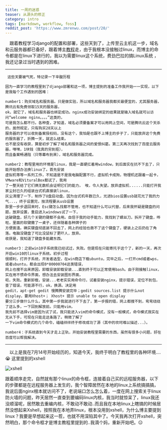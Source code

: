 ```yaml
---
title: 一周的迷惑
teaser: 从源头的修正
category: intro
tags: [markdown, workflow, foss]
reddit_post: 'https://www.zmrenwu.com/post/20/'
---
```


&ensp;&ensp;跟着教程学习django的配置和部署，这些天到了，上传至云主机这一步，域名和云服务器都已备好，跟着博主[教程](https://www.zmrenwu.com/post/20/)走，由于我根本没接触过linux，而博主的命令都是在linux下进行的，我以为需要linux这个系统，费劲巴拉的搞Linux系统
，我还记录过当时遇到的困难。

------------------------------

     这些天要被气死，特记录一下辛酸历程
     
    因为一直学习的教程里到了django部署和这一项，博主提到的准备工作我开始一一实现，以下是我每个工作遇到的困难：
    
    number1：购买域名和服务器。只是做实验，所以域名和服务器我都买最便宜的，尤其服务器，腾讯云有免费领取15天的服务器，
    ok，就它了，域名和服务器也绑定成功。nginx成功安装绑定的结果就是输入域名就可以访问“welcome nginx。。。。”这类的，
    可是我怎么都不行。各种查，才知道，域名必须要备案才可以用网上空间，可是腾讯云这个天杀的，居然规定，只有购买28天以上
    服务器的才可以收到备案授权码，没有这个，我怕是也跟不上博主的步子了，只能放弃这个免费的服务器了，折腾一天，就这么结束。
    也不是没有收获，算是初步了解了域名和服务器之间的爱恨纠葛。第二天再次找到了百度云服务器，嘿嘿，1块钱（我真的穷到抠），
    而且备案畅通阻（只等幕布到来），域名和服务器完成。
    
    number2：教程里用的环境是linux，我是一直硬扛着用window，到后面实在抗不下去了，只能开始想办法换linux了。首先安装
    虚拟机等等一系列工作，不知道是不是我电脑配置不行，虚拟机卡成狗，物理机还跟着一起卡，VMware和VituralBox都试了，我用
    了一整天给了它们俩无数机会证明它们的能力， 唉，令人失望。放弃虚拟机......只能打开我家尘封已久的组装台式机直接装linux，
    灰尘清理了一下，制作了U盘启动盘，因为台式机年数已久，光进bios设置usb就花光了我的力气...，终于设置完，按流程要从usb设置
    那里一步步退回来时，Esc键怎么找都不管用，也不知道什么可以代替，后来我怀疑是键盘的问题，放弃设置，重启进入windows试了一下，
    这破键盘，好几个关键的键都不会用。自信于我的动手能力，我找到了螺丝刀，拆开了键盘，哗啦，里面的软键撒了一桌子，还伴随着各种牌子的
    方便面渣。确实键盘彻底装不回去了，网上的经验也救不了这个键盘了，硬装上之后扔在了角落。电脑没键盘了可比没鼠标了更吓人，放弃。
    收获是，我知道了键盘多能藏东西。
    
    number3：之前win10子系统我已经试过，失败。但是现在只能寄托于这个了，新的一天，再次开启win10的linux子系统。初步过程
    很顺利，打开子系统，开发者选型，在win商店下载ubuntu，完毕之后，一打开cmd或者wps，或者ubuntu，都会出现0*80000704这类错误，
    网上也搜不出来原因，卸载安装卸载安装...直到终于可以正常使用bash。由于刚接触linux，实在用不惯命令界面，想办法去安装图形界面，
    呃，失败。重新卸载，安装...老老实实用命令行，试着安装nginx，提示错误，定位不到包，查了错误，可能源不行，ok，换源。决定用
    gedit，apt-get gedit 慢腾腾安装完毕；gedit sources.list 提示什么not display，要用Xhost+； Xhost+ 提示 unable to open display 
    要分三步做什么什么，其中第一步我就进行不下去了，第一步报的错，网上都搜不到，弯弯绕绕了这么多，一下回到解放前。只能用vim，
    我先前不选择vim是因为试了试，我只能进入vim的命令模式，没有一般模式，命令模式我实在无从下手，可现在只能走这条路了。稍微了解了
    一下vim命令模式的几个命令，磕磕绊绊终于修改成功了源（其中的坎坷难以描述...）。
    
    number4：子系统直到今天才走上正轨，开始安装教程里需要的东西，虽然有很多小问题，好在百度可以帮我解决。
    
----------------------

&ensp;&ensp;以上是我在7月14号开始经历的，知道今天，我终于明白了教程里的各种环境....:sob:
这里提到的xshell

![xshell](https://i.loli.net/2018/07/25/5b5801cb12eb4.png)

跟着顺序走完，自然就有那个linux的命令框，连接着自己买的远程服务器，以下的步骤都是在远程服务器上发生的，我个智障居然在本地的linux上系统搞搞搞，我说后面nginx根本就访问不了，老说端口怎么怎么着，一度在网上搜索关于linux防火墙的问题，昨天居然一直查到要编码linux内核，我当时就惊呆了，linux我还没顺溜呢，居然敢去重编内核，不敢动不敢动..而且我在本地linux上瞎搞的时候居然没想起来Xshell，按照我在本地弄linux，根本没用到xshell，为什么博主要提到linux？我要是早想起来这一茬，也就不用深陷其中了。今天我再次打开xshell，突然明白，那个命令框才是博主教程里提到的..我滴个妈，重新开始吧。:expressionless:

